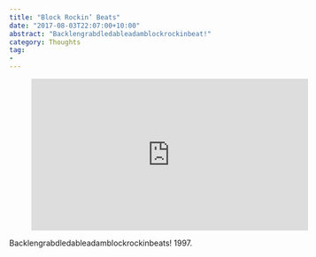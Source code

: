 ```yaml
---
title: "Block Rockin’ Beats"
date: "2017-08-03T22:07:00+10:00"
abstract: "Backlengrabdledableadamblockrockinbeat!"
category: Thoughts
tag:
- 
---
```

<p></p>

<figure><iframe style="width:500px; height:275px" src="https://www.youtube.com/embed/iTxOKsyZ0Lw" frameborder="0" allowfullscreen></iframe></figure>

Backlengrabdledableadamblockrockinbeats! 1997.

